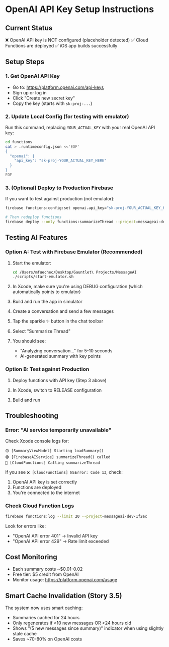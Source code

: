 # OpenAI API Key Setup Instructions

## Current Status
❌ OpenAI API key is NOT configured (placeholder detected)
✅ Cloud Functions are deployed
✅ iOS app builds successfully

## Setup Steps

### 1. Get OpenAI API Key
- Go to: https://platform.openai.com/api-keys
- Sign up or log in
- Click "Create new secret key"
- Copy the key (starts with `sk-proj-...`)

### 2. Update Local Config (for testing with emulator)

Run this command, replacing `YOUR_ACTUAL_KEY` with your real OpenAI API key:

```bash
cd functions
cat > .runtimeconfig.json <<'EOF'
{
  "openai": {
    "api_key": "sk-proj-YOUR_ACTUAL_KEY_HERE"
  }
}
EOF
```

### 3. (Optional) Deploy to Production Firebase

If you want to test against production (not emulator):

```bash
firebase functions:config:set openai.api_key="sk-proj-YOUR_ACTUAL_KEY_HERE" --project=messageai-dev-1f2ec

# Then redeploy functions
firebase deploy --only functions:summarizeThread --project=messageai-dev-1f2ec
```

## Testing AI Features

### Option A: Test with Firebase Emulator (Recommended)

1. Start the emulator:
   ```bash
   cd /Users/mfuechec/Desktop/Gauntlet\ Projects/MessageAI
   ./scripts/start-emulator.sh
   ```

2. In Xcode, make sure you're using DEBUG configuration (which automatically points to emulator)

3. Build and run the app in simulator

4. Create a conversation and send a few messages

5. Tap the sparkle ✨ button in the chat toolbar

6. Select "Summarize Thread"

7. You should see:
   - "Analyzing conversation..." for 5-10 seconds
   - AI-generated summary with key points

### Option B: Test against Production

1. Deploy functions with API key (Step 3 above)

2. In Xcode, switch to RELEASE configuration

3. Build and run

## Troubleshooting

### Error: "AI service temporarily unavailable"

Check Xcode console logs for:
```
🟡 [SummaryViewModel] Starting loadSummary()
🟢 [FirebaseAIService] summarizeThread() called
🔵 [CloudFunctions] Calling summarizeThread
```

If you see `❌ [CloudFunctions] NSError: Code 13`, check:
1. OpenAI API key is set correctly
2. Functions are deployed
3. You're connected to the internet

### Check Cloud Function Logs

```bash
firebase functions:log --limit 20 --project=messageai-dev-1f2ec
```

Look for errors like:
- "OpenAI API error 401" → Invalid API key
- "OpenAI API error 429" → Rate limit exceeded

## Cost Monitoring

- Each summary costs ~$0.01-0.02
- Free tier: $5 credit from OpenAI
- Monitor usage: https://platform.openai.com/usage

## Smart Cache Invalidation (Story 3.5)

The system now uses smart caching:
- Summaries cached for 24 hours
- Only regenerates if >10 new messages OR >24 hours old
- Shows "(5 new messages since summary)" indicator when using slightly stale cache
- Saves ~70-80% on OpenAI costs
